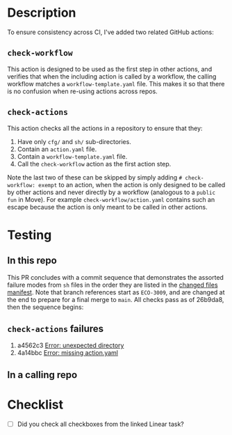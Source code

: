 <!-- markdownlint-disable-file MD025 -->

# Description

To ensure consistency across CI, I've added two related GitHub actions:

## `check-workflow`

This action is designed to be used as the first step in other actions, and
verifies that when the including action is called by a workflow, the calling
workflow matches a `workflow-template.yaml` file. This makes it so that there
is no confusion when re-using actions across repos.

## `check-actions`

This action checks all the actions in a repository to ensure that they:

1. Have only `cfg/` and `sh/` sub-directories.
1. Contain an `action.yaml` file.
1. Contain a `workflow-template.yaml` file.
1. Call the `check-workflow` action as the first action step.

Note the last two of these can be skipped by simply adding
`# check-workflow: exempt` to an action, when the action is only designed to
be called by other actions and never directly by a workflow (analogous to a
`public fun` in Move). For example `check-workflow/action.yaml` contains such
an escape because the action is only meant to be called in other actions.

# Testing

## In this repo

This PR concludes with a commit sequence that demonstrates the assorted failure
modes from `sh` files in the order they are listed in the
[changed files manifest]. Note that branch references start as `ECO-3009`,
and are changed at the end to prepare for a final merge to `main`. All checks
pass as of 26b9da8, then the sequence begins:

## `check-actions` failures

1. a4562c3 [Error: unexpected directory]
1. 4a14bbc [Error: missing action.yaml]

## In a calling repo

# Checklist

- [ ] Did you check all checkboxes from the linked Linear task?

[changed files manifest]: https://github.com/econia-labs/common/pull/27/files
[Error: unexpected directory]: https://github.com/econia-labs/common/actions/runs/13866417699/job/38806346151?pr=27
[Error: missing action.yaml]: https://github.com/econia-labs/common/actions/runs/13866438699/job/38806404093?pr=27
